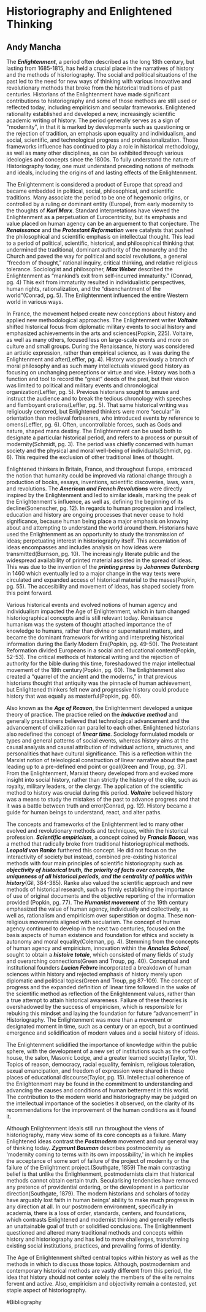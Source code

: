 # Historiography and Enlightened Thinking

## Andy Mancha

The **_Enlightenment_**, a period often described as the long 18th century, but lasting from 1685-1815, has held a crucial place in the narratives of history and the methods of historiography. The social and political situations of the past led to the need for new ways of thinking with various innovative and revolutionary methods that broke from the historical traditions of past centuries. Historians of the Enlightenment have made significant contributions to historiography and some of those methods are still used or reflected today, including empiricism and secular frameworks. Enlightened rationality established and developed a new, increasingly scientific academic writing of history. The period generally serves as a sign of "modernity", in that it is marked by developments such as questioning or the rejection of tradition, an emphasis upon equality and individualism, and social, scientific, and technological progress and professionalization. Those frameworks influence has continued to play a role in historical methodology, as well as many other disciplines, as can be exhibited through various ideologies and concepts since the 1800s. To fully understand the nature of Historiography today, one must understand preceding notions of methods and ideals, including the origins of and lasting effects of the Enlightenment.

The Enlightenment is considered a product of Europe that spread and became embedded in political, social, philosophical, and scientific traditions. Many associate the period to be one of hegemonic origins, or controlled by a ruling or dominant entity (Europe), from early modernity to the thoughts of **_Karl Marx_**. Standard interpretations have viewed the Enlightenment as a perpetuation of Eurocentricity, but its emphasis and value placed on human agency can be an arguement to that conjecture. The **_Renaissance_** and the **_Protestant Reformation_** were catalysts that pushed the philosophical and scientific emphasis on intellectual thought. This lead to a period of political, scientific, historical, and philosophical thinking that undermined the traditional, dominant authority of the monarchy and the Church and paved the way for political and social revolutions, a general “freedom of thought,” rational inquiry, critical thinking, and relative religious tolerance. Sociologist and philosopher, **_Max Weber_** described the Enlightenment as “mankind’s exit from self-incurred immaturity.” (Conrad, pg. 4) This exit from immaturity resulted in individualistic perspectives, human rights, rationalization, and the “disenchantment of the world”(Conrad, pg. 5). The Enlightenment influenced the entire Western world in various ways.

In France, the movement helped create new conceptions about history and applied new methodological approaches. The Enlightenment writer **_Voltaire_** shifted historical focus from diplomatic military events to social history and emphasized achievements in the arts and sciences(Popkin, 225). Voltaire, as well as many others, focused less on large-scale events and more on culture and small groups. During the Renaissance, history was considered an artistic expression, rather than empirical science, as it was during the Enlightenment and after(Leffler, pg. 4). History was previously a branch of moral philosophy and as such many intellectuals viewed good history as focusing on unchanging perceptions or virtue and vice. History was both a function and tool to record the “great” deeds of the past, but their vision was limited to political and military events and chronological organization(Leffler, pg. 5). Previous historians sought to amuse and instruct the audience and to break the tedious chronology with speeches and flamboyant orations(Leffler, pg. 5). That same historical writing was religiously centered, but Enlightened thinkers were more “secular” in orientation than medieval forbearers, who introduced events by reference to omens(Leffler, pg. 6). Often, uncontrollable forces, such as Gods and nature, shaped mans destiny. The Enlightenment can be used both to designate a particular historical period, and refers to a process or pursuit of modernity(Schmidt, pg. 3). The period was chiefly concerned with human society and the physical and moral well-being of individuals(Schmidt, pg. 6). This required the exclusion of other traditional lines of thought.

Enlightened thinkers in Britain, France, and throughout Europe, embraced the notion that humanity could be improved via rational change through a production of books, essays, inventions, scientific discoveries, laws, wars, and revolutions. The **_American and French Revolutions_** were directly inspired by the Enlightenment and led to similar ideals, marking the peak of the Enlightenment's influence, as well as, defining the beginning of its decline(Sonenscher, pg. 12). In regards to human progression and intellect, education and history are ongoing processes that never cease to hold significance, because human being place a major emphasis on knowing about and attempting to understand the world around them. Historians have used the Enlightenment as an opportunity to study the transmission of ideas; perpetuating interest in historiography itself. This accumlation of ideas encompasses and includes analysis on how ideas were transmitted(Burnson, pg. 10). The increasingly literate public and the widespread availability of printed material assisted in the spread of ideas. This was due to the invention of the **_printing press_** by **_Johannes Gutenberg_** in 1460 which eventually led to a major change in the way texts were circulated and expanded access of historical material to the mases(Popkin, pg. 55). The accesibility and movement of ideas, has shaped society from this point forward.

Various historical events and evolved notions of human agency and individualism impacted the Age of Enlightenment, which in turn changed historiographical concepts and is still relevant today. Renaissance humanism was the system of thought attached importance the of knowledge to humans, rather than divine or supernatural matters, and became the dominant framework for writing and interpreting historical information during the Early Modern Era(Popkin, pg. 49-50). The Protestant Reformation divided Europeans in a social and educational context(Popkin, 52-53). The critical methods of historical writing and the rejection of authority for the bible during this time, foreshadowed the major intellectual movement of the 18th century(Popkin, pg. 60). The Enlightenment also created a “quarrel of the ancient and the moderns,” in that previous historians thought that antiquity was the pinnacle of human achievement, but Enlightened thinkers felt new and progressive history could produce history that was equally as masterful(Popkin, pg. 60).

Also known as the **_Age of Reason_**, the Enlightenment developed a unique theory of practice. The practice relied on the **_inductive method_** and generally practitioners believed that technological advancement and the advancement of civilization ran parallel to each other. Enlightened historians also redefined the concept of **_linear time_**. Sociology formulated models or types and general patterns of social events, whereas history aims at the causal analysis and causal attribution of individual actions, structures, and personalities that have cultural significance. This is a reflection within the Marxist notion of teleological construction of linear narrative about the past leading up to a pre-defined end point or goal(Green and Troup, pg. 37). From the Enlightenment, Marxist theory developed from and evoked more insight into social history, rather than strictly the history of the elite, such as royalty, military leaders, or the clergy. The application of the scientific method to history was crucial during this period. **_Voltaire_** believed history was a means to study the mistakes of the past to advance progress and that it was a battle between truth and error(Conrad, pg. 12). History became a guide for human beings to understand, react, and alter paths.

The concepts and frameworks of the Enlightenment led to many other evolved and revolutionary methods and techniques, within the historical profession. **_Scientific empiricism_**, a concept coined by **_Francis Bacon_**, was a method that radically broke from traditional historiographical methods. **_Leopold von Ranke_** furthered this concept. He did not focus on the interactivity of society but instead, combined pre-existing historical methods with four main principles of scientific historiography such as **_objectivity of historical truth, the priority of facts over concepts, the uniqueness of all historical periods, and the centrality of politics within history_**(Gil, 384-385). Ranke also valued the scientific approach and new methods of historical research, such as firmly establishing the importance of use of original documents and the objective reporting of the information provided (Popkin, pg. 77). The **_Humanist movement_** of the 19th century emphasized the value of human agency, individually and collectively, as well as, rationalism and empiricism over superstition or dogma. These non-religious movements aligned with secularism. The concept of human agency continued to develop in the next two centuries, focused on the basis aspects of human existence and foundation for ethics and society is autonomy and moral equality(Coleman, pg. 4). Stemming from the concepts of human agency and empiricism, innovation within the **_Annales School_**, sought to obtain a **_histoire totale_**, which consisted of many fields of study and overarching connections(Green and Troup, pg. 40). Conceptual and institutional founders **_Lucien Febvre_** incorporated a breakdown of human sciences within history and rejected emphasis of history merely upon diplomatic and political topics(Green and Troup, pg 87-109). The concept of progress and the expanded definition of linear time followed in the wake of the scientific method as reflection of the Enlightenment values, rather than a true attempt to attain historical awareness. Failure of these theories is overshadowed by the success of empiricism, which is responsible for rebuking this mindset and laying the foundation for future “advancement” in Historiography. The Enlightenment was more than a movement or designated moment in time, such as a century or an epoch, but a continued emergence and solidification of modern values and a social history of ideas.

The Enlightenment solidified the importance of knowledge within the public sphere, with the development of a new set of institutions such as the coffee house, the salon, Masonic Lodge, and a greater learned society(Taylor, 10). Topics of reason, democracy, racial equality, feminism, religious toleration, sexual emancipation, and freedom of expression were shared in these places of educational discourse(Taylor, pg. 15). Intellectual coherence of the Enlightenment may be found in the commitment to understanding and advancing the causes and conditions of human betterment in this world. The contribution to the modern world and historiography may be judged on the intellectual importance of the societies it observed, on the clarity of its recommendations for the improvement of the human conditions as it found it.

Although Enlightenment ideals still run throughout the viens of historiography, many view some of its core concepts as a failure. Many Enlightened ideas contrast the **_Postmodern_** movement and our general way of thinking today. **_Zygmunt Bauman_** describes postmodernity as 'modernity coming to terms with its own impossibility,' in which he implies the acceptance of some sort of failure of the project of modernity or the failure of the Enlightment project.(Southgate, 1859) The main contrasting belief is that unlike the Enlightenment, postmodernists claim that historical methods cannot obtain certain truth. Secularising tendencies have removed any pretence of providential ordering, or the development in a particular direction(Southgate, 1879). The modern historians and scholars of today have arguably lost faith in human beings' ability to make much progress in any direction at all. In our postmodern environment, specifically in academia, there is a loss of order, standards, centers, and foundations, which contrasts Enlightened and modernist thinking and generally reflects an unattainable goal of truth or solidified conclusions. The Enlightenment questioned and altered many traditional methods and concepts within history and historiography and has led to more challenges, transforming existing social institutions, practices, and prevailing forms of identity.

The Age of Enlightenment shifted central topics within history as well as the methods in which to discuss those topics. Although, postmodernism and contemporary historical methods are vastly different from this period, the idea that history should not center solely the members of the elite remains fervent and active. Also, empiricism and objectivity remain a contested, yet staple aspect of historiography.


#Bibliography

